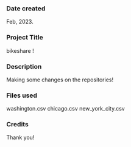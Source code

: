 ### Date created
Feb, 2023.

### Project Title
bikeshare !

### Description 
Making some changes on the repositories!

### Files used
washington.csv
chicago.csv
new_york_city.csv

### Credits
Thank you!

